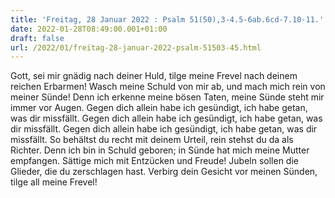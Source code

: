 ```yaml
---
title: 'Freitag, 28 Januar 2022 : Psalm 51(50),3-4.5-6ab.6cd-7.10-11.'
date: 2022-01-28T08:49:00.001+01:00
draft: false
url: /2022/01/freitag-28-januar-2022-psalm-51503-45.html
---
```


Gott, sei mir gnädig nach deiner Huld, tilge meine Frevel nach deinem reichen Erbarmen! Wasch meine Schuld von mir ab, und mach mich rein von meiner Sünde! Denn ich erkenne meine bösen Taten, meine Sünde steht mir immer vor Augen. Gegen dich allein habe ich gesündigt, ich habe getan, was dir missfällt. Gegen dich allein habe ich gesündigt, ich habe getan, was dir missfällt. Gegen dich allein habe ich gesündigt, ich habe getan, was dir missfällt. So behältst du recht mit deinem Urteil, rein stehst du da als Richter. Denn ich bin in Schuld geboren; in Sünde hat mich meine Mutter empfangen. Sättige mich mit Entzücken und Freude! Jubeln sollen die Glieder, die du zerschlagen hast. Verbirg dein Gesicht vor meinen Sünden, tilge all meine Frevel!